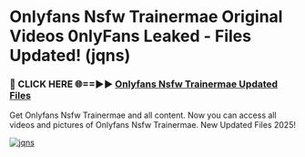 # Onlyfans Nsfw Trainermae Original Videos 0nlyFans Leaked - Files Updated! (jqns)

<h3>🔴 CLICK HERE 🌐==►► <a href="https://tinyurl.com/2wckxsce" rel="nofollow">Onlyfans Nsfw Trainermae Updated Files</a></h3>

Get Onlyfans Nsfw Trainermae and all content. Now you can access all videos and pictures of Onlyfans Nsfw Trainermae. New Updated Files 2025!

[![jqns](https://i.imgur.com/AFduVYN.gif)](https://tinyurl.com/2wckxsce)
